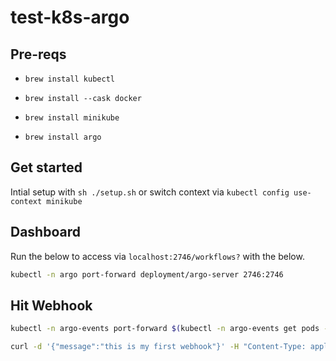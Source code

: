 # test-k8s-argo

## Pre-reqs

- `brew install kubectl`

- `brew install --cask docker`

- `brew install minikube`

- `brew install argo`

## Get started

Intial setup with `sh ./setup.sh` or switch context via `kubectl config use-context minikube`

## Dashboard

Run the below to access via `localhost:2746/workflows?` with the below.

```sh
kubectl -n argo port-forward deployment/argo-server 2746:2746
```

## Hit Webhook

```sh
kubectl -n argo-events port-forward $(kubectl -n argo-events get pods -l eventsource-name=webhook --field-selector=status.phase==Running -o jsonpath="{.items[0].metadata.name}") 12000:12000
```

```sh
curl -d '{"message":"this is my first webhook"}' -H "Content-Type: application/json" -X POST http://localhost:12000/github
```
